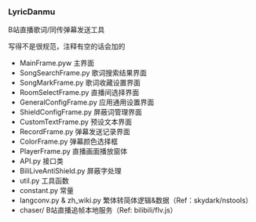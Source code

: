 ### LyricDanmu
B站直播歌词/同传弹幕发送工具

写得不是很规范，注释有空的话会加的

+ MainFrame.pyw 主界面
+ SongSearchFrame.py 歌词搜索结果界面
+ SongMarkFrame.py 歌词收藏设置界面
+ RoomSelectFrame.py 直播间选择界面
+ GeneralConfigFrame.py 应用通用设置界面
+ ShieldConfigFrame.py 屏蔽词管理界面
+ CustomTextFrame.py 预设文本界面
+ RecordFrame.py 弹幕发送记录界面
+ ColorFrame.py 弹幕颜色选择框
+ PlayerFrame.py 直播画面播放窗体
+ API.py 接口类
+ BiliLiveAntiShield.py 屏蔽字处理
+ util.py 工具函数
+ constant.py 常量
+ langconv.py & zh_wiki.py 繁体转简体逻辑&数据（Ref：skydark/nstools）
+ chaser/ B站直播追帧本地服务（Ref: bilibili/flv.js）